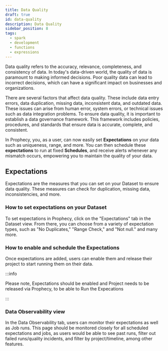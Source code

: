 ```yaml
---
title: Data Quality
draft: true
id: data-quality
description: Data Quality
sidebar_position: 8
tags:
  - spark
  - development
  - functions
  - expressions
---
```


Data quality refers to the accuracy, relevance, completeness, and consistency of data. In today's data-driven world, the quality of data is paramount to making informed decisions. Poor quality data can lead to incorrect decisions, which can have a significant impact on businesses and organizations.

There are several factors that affect data quality. These include data entry errors, data duplication, missing data, inconsistent data, and outdated data. These issues can arise from human error, system errors, or technical issues such as data integration problems.
To ensure data quality, it is important to establish a data governance framework. This framework includes policies, procedures, and standards that ensure data is accurate, complete, and consistent.

In Prophecy, you, as a user, can now easily set **Expectations** on your data such as uniqueness, range, and more. You can then schedule these **expectations** to run at fixed **Schedules**, and receive alerts whenever any mismatch occurs, empowering you to maintain the quality of your data.

## Expectations

Expectations are the measures that you can set on your Dataset to ensure data quality. These measures can check for duplication, missing data, inconsistencies, and more.

### How to set expectations on your Dataset

To set expectations in Prophecy, click on the "Expectations" tab in the Dataset view. From there, you can choose from a variety of expectation types, such as "No Duplicates," "Range Check," and "Not null." and many more.

### How to enable and schedule the Expectations

Once expectations are added, users can enable them and release their project to start running them on their data.

:::info

Please note, Expectations should be enabled and Project needs to be released via Prophecy, to be able to Run the Expecations

:::

### Data Observability view

In the Data Observability tab, users can monitor their expectations as well as Job runs. This page should be monitored closely for all scheduled expectations and jobs, as users would be able to see past runs, filter out failed runs/quality incidents, and filter by project/timeline, among other features.
